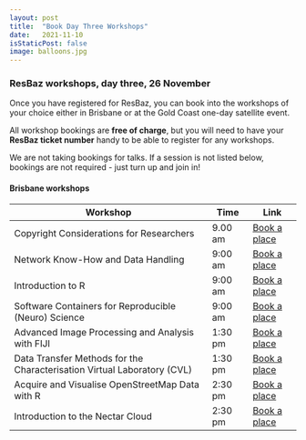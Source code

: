 ```yaml
---
layout: post
title:  "Book Day Three Workshops"
date:   2021-11-10
isStaticPost: false
image: balloons.jpg
---
```


### ResBaz workshops, day three, 26 November

Once you have registered for ResBaz, you can book into the workshops of your choice either in Brisbane or at the Gold Coast one-day satellite event.

All workshop bookings are **free of charge**, but you will need to have your **ResBaz ticket number** handy to be able to register for any workshops.

We are not taking bookings for talks. If a session is not listed below, bookings are not required - just turn up and join in!

#### Brisbane workshops

| Workshop | Time|  Link |
|--- | --- | --- |
|Copyright Considerations for Researchers	|  9.00 am	 &nbsp;| [Book a place](https://www.eventbrite.com.au/e/copyright-considerations-for-researchers-tickets-208346248237)|
|Network Know-How and Data Handling	|  9:00 am &nbsp;	|  [Book a place](https://www.eventbrite.com.au/e/network-know-how-and-data-handling-tickets-198059149247)|
|Introduction to R	|  9:00 am &nbsp;	|  [Book a place](https://www.eventbrite.com.au/e/203441748747) |
|Software Containers for Reproducible (Neuro) Science	| 9:00 am &nbsp;	|  [Book a place](https://www.eventbrite.com.au/e/software-containers-for-reproducible-neuro-science-tickets-194847483067)|
|Advanced Image Processing and Analysis with FIJI | 1:30 pm &nbsp;	|  [Book a place](https://www.eventbrite.com.au/e/advanced-image-processing-and-analysis-with-fiji-tickets-194848937417)|
|Data Transfer Methods for the Characterisation Virtual Laboratory (CVL)	|  1:30 pm	 &nbsp;| [Book a place](https://www.eventbrite.com.au/e/data-transfer-methods-for-the-characterisation-virtual-laboratory-cvl-tickets-194848466007)|
|Acquire and Visualise OpenStreetMap Data with R	| 2:30 pm	 &nbsp;|  [Book a place](https://www.eventbrite.com.au/e/acquire-and-visualise-openstreetmap-data-with-r-tickets-194850431887)|
|Introduction to the Nectar Cloud	|  2:30 pm	|  [Book a place](https://www.eventbrite.com.au/e/introduction-to-the-nectar-cloud-tickets-194849830087)|
